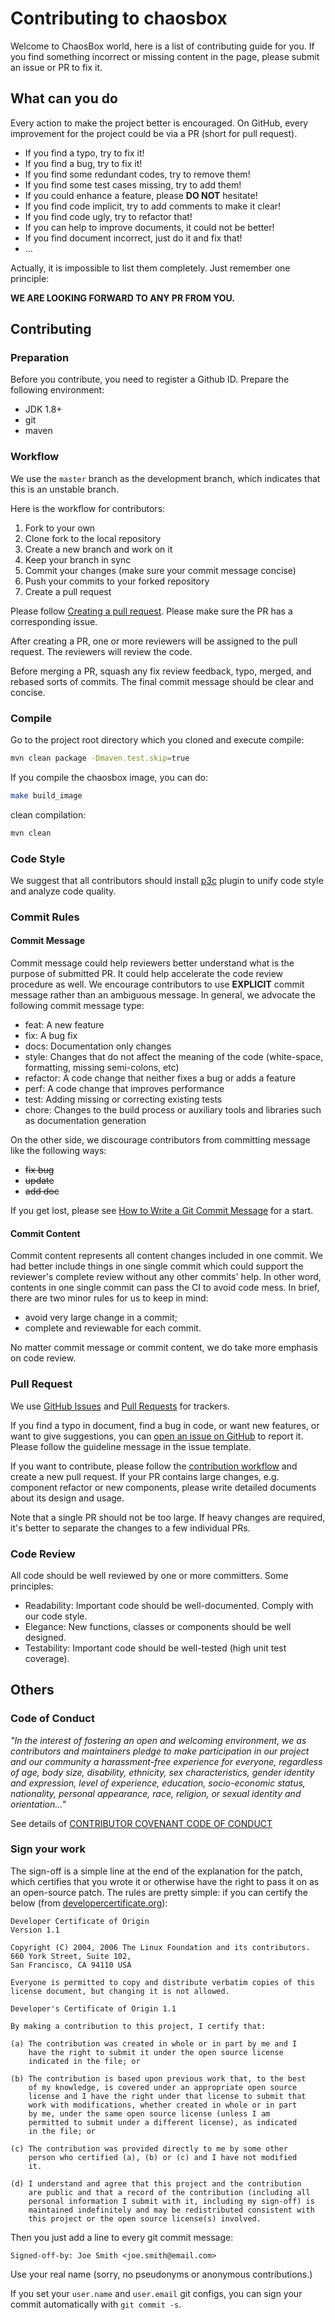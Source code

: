# Contributing to chaosbox

Welcome to ChaosBox world, here is a list of contributing guide for you. If you find something incorrect or missing
 content in the page, please submit an issue or PR to fix it.


## What can you do 
Every action to make the project better is encouraged. On GitHub, every improvement for the project could be via a PR 
(short for pull request).

* If you find a typo, try to fix it!
* If you find a bug, try to fix it!
* If you find some redundant codes, try to remove them!
* If you find some test cases missing, try to add them!
* If you could enhance a feature, please **DO NOT** hesitate!
* If you find code implicit, try to add comments to make it clear!
* If you find code ugly, try to refactor that!
* If you can help to improve documents, it could not be better!
* If you find document incorrect, just do it and fix that!
* ...

Actually, it is impossible to list them completely. Just remember one principle:

**WE ARE LOOKING FORWARD TO ANY PR FROM YOU.**


## Contributing
### Preparation
Before you contribute, you need to register a Github ID. Prepare the following environment:
* JDK 1.8+
* git
* maven

### Workflow
We use the `master` branch as the development branch, which indicates that this is an unstable branch.

Here is the workflow for contributors:

1. Fork to your own
2. Clone fork to the local repository
3. Create a new branch and work on it
4. Keep your branch in sync
5. Commit your changes (make sure your commit message concise)
6. Push your commits to your forked repository
7. Create a pull request

Please follow [Creating a pull request](https://docs.github.com/en/github/collaborating-with-issues-and-pull-requests/creating-a-pull-request).
Please make sure the PR has a corresponding issue.

After creating a PR, one or more reviewers will be assigned to the pull request.
The reviewers will review the code.

Before merging a PR, squash any fix review feedback, typo, merged, and rebased sorts of commits.
The final commit message should be clear and concise.

### Compile
Go to the project root directory which you cloned and execute compile:
```bash
mvn clean package -Dmaven.test.skip=true
```

If you compile the chaosbox image, you can do:
```bash
make build_image
```

clean compilation:
```bash
mvn clean
```

### Code Style
We suggest that all contributors should install [p3c](https://github.com/alibaba/p3c) plugin to unify code style and 
analyze code quality.

### Commit Rules
#### Commit Message

Commit message could help reviewers better understand what is the purpose of submitted PR. It could help accelerate the code review procedure as well. We encourage contributors to use **EXPLICIT** commit message rather than an ambiguous message. In general, we advocate the following commit message type:

* feat: A new feature
* fix: A bug fix
* docs: Documentation only changes
* style: Changes that do not affect the meaning of the code (white-space, formatting, missing semi-colons, etc)
* refactor: A code change that neither fixes a bug or adds a feature
* perf: A code change that improves performance
* test: Adding missing or correcting existing tests
* chore: Changes to the build process or auxiliary tools and libraries such as documentation generation

On the other side, we discourage contributors from committing message like the following ways:

* ~~fix bug~~
* ~~update~~
* ~~add doc~~

If you get lost, please see [How to Write a Git Commit Message](http://chris.beams.io/posts/git-commit/) for a start.

#### Commit Content

Commit content represents all content changes included in one commit. We had better include things in one single commit which could support the reviewer's complete review without any other commits' help. In other word, contents in one single commit can pass the CI to avoid code mess. In brief, there are two minor rules for us to keep in mind:

* avoid very large change in a commit;
* complete and reviewable for each commit.

No matter commit message or commit content, we do take more emphasis on code review.


### Pull Request
We use [GitHub Issues](https://github.com/chaosblade-io/chaosbox/issues) and [Pull Requests](https://github.com/chaosblade-io/chaosbox/pulls) for trackers.

If you find a typo in document, find a bug in code, or want new features, or want to give suggestions,
you can [open an issue on GitHub](https://github.com/chaosblade-io/chaosbox/issues/new) to report it.
Please follow the guideline message in the issue template.

If you want to contribute, please follow the [contribution workflow](#Workflow) and create a new pull request.
If your PR contains large changes, e.g. component refactor or new components, please write detailed documents
about its design and usage.

Note that a single PR should not be too large. If heavy changes are required, it's better to separate the changes
to a few individual PRs.


### Code Review
All code should be well reviewed by one or more committers. Some principles:

- Readability: Important code should be well-documented. Comply with our code style.
- Elegance: New functions, classes or components should be well designed.
- Testability: Important code should be well-tested (high unit test coverage).

## Others
### Code of Conduct
*"In the interest of fostering an open and welcoming environment, we as contributors and maintainers pledge to make 
participation in our project and our community a harassment-free experience for everyone, regardless of age, body 
size, disability, ethnicity, sex characteristics, gender identity and expression, level of experience, education, 
socio-economic status, nationality, personal appearance, race, religion, or sexual identity and orientation..."*

See details of [CONTRIBUTOR COVENANT CODE OF CONDUCT](https://github.com/chaosblade-io/chaosbox/blob/master/CODE_OF_CONDUCT.md)

### Sign your work
The sign-off is a simple line at the end of the explanation for the patch, which certifies that you wrote it or otherwise have the right to pass it on as an open-source patch.
The rules are pretty simple: if you can certify the below (from [developercertificate.org](http://developercertificate.org/)):

```
Developer Certificate of Origin
Version 1.1

Copyright (C) 2004, 2006 The Linux Foundation and its contributors.
660 York Street, Suite 102,
San Francisco, CA 94110 USA

Everyone is permitted to copy and distribute verbatim copies of this
license document, but changing it is not allowed.

Developer's Certificate of Origin 1.1

By making a contribution to this project, I certify that:

(a) The contribution was created in whole or in part by me and I
    have the right to submit it under the open source license
    indicated in the file; or

(b) The contribution is based upon previous work that, to the best
    of my knowledge, is covered under an appropriate open source
    license and I have the right under that license to submit that
    work with modifications, whether created in whole or in part
    by me, under the same open source license (unless I am
    permitted to submit under a different license), as indicated
    in the file; or

(c) The contribution was provided directly to me by some other
    person who certified (a), (b) or (c) and I have not modified
    it.

(d) I understand and agree that this project and the contribution
    are public and that a record of the contribution (including all
    personal information I submit with it, including my sign-off) is
    maintained indefinitely and may be redistributed consistent with
    this project or the open source license(s) involved.
```

Then you just add a line to every git commit message:

```
Signed-off-by: Joe Smith <joe.smith@email.com>
```

Use your real name (sorry, no pseudonyms or anonymous contributions.)

If you set your `user.name` and `user.email` git configs, you can sign your commit automatically with `git commit -s`.
